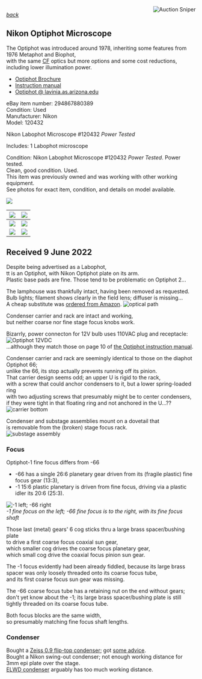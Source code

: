 <a href="https://www.gixen.com/index.php" name="9e092736783d0da1dfd8413d57d10faf" target="_blank" >
<img align=right src="https://www.gixen.com/images/gixenlink.gif" border="0" alt="Auction Sniper" title="Auction Sniper">
</a>  

*[back](../)*
## Nikon Optiphot Microscope

The Optiphot was introduced around 1978, inheriting some features from 1976 Metaphot and Biophot,  
with the same [CF](../Metaphot/#CF) optics but more options and some cost reductions, including lower illumination power.
- [Optiphot Brochure](http://earth2geologists.net/Microscopes/documents/Nikon_Optiphot_Labophot_Pol_brochure.pdf)  
- [Instruction manual](https://cmrf.research.uiowa.edu/sites/cmrf.research.uiowa.edu/files/nikon-optiphot-manual_0.pdf)  
- [Optiphot @ lavinia.as.arizona.edu](https://lavinia.as.arizona.edu/~mtuell/scopes/Optiphot.php)  

eBay item number: 294867880389  
Condition: Used  
Manufacturer: Nikon  
Model:	120432  

Nikon Labophot Microscope #120432 *Power Tested*

Includes: 1 Labophot microscope 

Condition: Nikon Labophot Microscope #120432 *Power Tested*.  Power tested.  
Clean, good condition.  Used.  
This item was previously owned and was working with other working equipment.  
See photos for exact item, condition, and details on model available. 

![](front.jpg)  

| ![](right.jpg) | ![](left.jpg)  |
| -------------- | -------------- |
| ![](meter.jpg) | ![](lit.jpg)   |
| ![](lit_meter.jpg) | ![](unlit_meter.jpg) |  

## Received 9 June 2022  
Despite being advertised as a Labophot,  
tt is an Optiphot, with Nikon Optiphot plate on its arm.  
Plastic base pads are fine. 
Those tend to be problematic on Optiphot 2...  

The lamphouse was thankfully intact, having been removed as requested.  
Bulb lights; filament shows clearly in the field lens;  diffuser is missing...  
A cheap substitute was [ordered from Amazon](https://www.amazon.com/dp/B0041V9IX4).
![optical path](OpticalPath.jpg)  

Condenser carrier and rack are intact and working,  
but neither coarse nor fine stage focus knobs work.  

Bizarrly, power connecton for 12V bulb uses 110VAC plug and receptacle:  
![Optiphot 12VDC](Optiphot_12VDC.jpg)  
...although they match those on page 10 of [the Optiphot instruction manual](https://cmrf.research.uiowa.edu/sites/cmrf.research.uiowa.edu/files/nikon-optiphot-manual_0.pdf).  

Condenser carrier and rack are seemingly identical to those on the diaphot Optiphot 66;  
unlike the 66, its stop actually prevents running off its pinion.  
That carrier design seems odd; an upper U is rigid to the rack,  
with a screw that could anchor condensers to it, but a lower spring-loaded ring  
with two adjusting screws that presumably might be to center condensers,  
if they were tight in that floating ring and not anchored in the U...??  
![carrier bottom](bottom.jpg)  

Condenser and substage assemblies mount on a dovetail that  
is removable from the (broken) stage focus rack.  
![substage assembly](focus.jpg)  

### Focus
Optiphot-1 fine focus differs from -66  
- -66 has a single 26:6 planetary gear driven from its (fragile plastic) fine focus gear (13:3), 
- -1 15:6 plastic planetary is driven from fine focus, driving via a plastic idler its 20:6 (25:3).  

![-1 left; -66 right](FineFocus.jpg)  
    *-1 fine focus on the left;  -66 fine focus is to the right, with its fine focus shaft*  

Those last (metal) gears' 6 cog sticks thru a large brass spacer/bushing plate  
to drive a first coarse focus coaxial sun gear,  
which smaller cog drives the coarse focus planetary gear,  
which small cog drive the coaxial focus pinion sun gear.

The -1 focus evidently had been already fiddled, because
its large brass spacer was only loosely threaded onto its coarse focus tube,  
and its first coarse focus sun gear was missing.

The -66 coarse focus tube has a retaining nut on the end without gears;
don't yet know about the -1; its large brass spacer/bushing plate is still  
tightly threaded on its coarse focus tube.

Both focus blocks are the same width,  
so presumably matching fine focus shaft lengths.   

### Condenser
Bought a [Zeiss 0.9 flip-top condenser](../../ZeissCondenser);  got [some advice](https://www.microbehunter.com/microscopy-forum/viewtopic.php?f=5&t=15701).  
Bought a Nikon swing-out condenser; not enough working distance for 3mm epi plate over the stage.  
[ELWD condenser](../ELWDcondenser/) arguably has too much working distance.  
